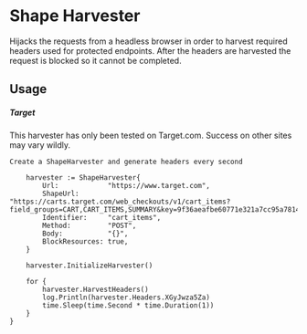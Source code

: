 # Shape Harvester
Hijacks the requests from a headless browser in order to harvest required headers used for protected endpoints. After the headers are harvested the request is blocked so it cannot be completed.

## Usage
##### Target
This harvester has only been tested on Target.com. Success on other sites may vary wildly.

```Create a ShapeHarvester and generate headers every second```

```
	harvester := ShapeHarvester{
		Url:            "https://www.target.com",
		ShapeUrl:       "https://carts.target.com/web_checkouts/v1/cart_items?field_groups=CART,CART_ITEMS,SUMMARY&key=9f36aeafbe60771e321a7cc95a78140772ab3e96",
		Identifier:     "cart_items",
		Method:         "POST",
		Body:           "{}",
		BlockResources: true,
	}

	harvester.InitializeHarvester()

	for {
		harvester.HarvestHeaders()
		log.Println(harvester.Headers.XGyJwza5Za)
		time.Sleep(time.Second * time.Duration(1))
	}
}
```
